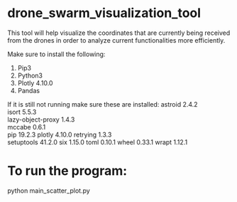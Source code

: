 # drone_swarm_visualization_tool
This tool will help visualize the coordinates that are currently being received from the drones in order to analyze current functionalities more efficiently.

Make sure to install the following:
1) Pip3
2) Python3
3) Plotly 4.10.0 
4) Pandas

If it is still not running make sure these are installed: 
  astroid           2.4.2  
  isort             5.5.3  
  lazy-object-proxy 1.4.3  
  mccabe            0.6.1  
  pip               19.2.3 
  plotly            4.10.0 
  retrying          1.3.3  
  setuptools        41.2.0 
  six               1.15.0 
  toml              0.10.1 
  wheel             0.33.1 
  wrapt             1.12.1 

# To run the program: 
python main_scatter_plot.py
